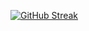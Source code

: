 [![GitHub Streak](http://github-readme-streak-stats.herokuapp.com?user=yusufnightin&theme=dark&hide_border=true&locale=tr&date_format=%5BY.%5Dn.j)](https://git.io/streak-stats)
